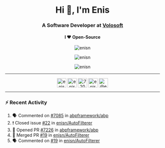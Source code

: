 <h1 align="center">Hi 👋, I'm Enis</h1>
<h3 align="center">A Software Developer at <a href="/volosoft">Volosoft</a></h3>

<h4 align="center"> I ❤ Open-Source</h4>

<p align="center"> <img src="https://komarev.com/ghpvc/?username=enisn" alt="enisn" /> </p>

<p align="center">
<img src="https://github-readme-stats.vercel.app/api/top-langs/?username=enisn&layout=compact" alt="enisn" />
</p>

<p align="center">
<img src="https://github-readme-stats.vercel.app/api?username=enisn&show_icons=true" alt="enisn" />
</p>

<hr />

<p align="center">
<a href="https://dev.to/enisn" target="blank"><img align="center" src="https://cdn.jsdelivr.net/npm/simple-icons@3.0.1/icons/dev-dot-to.svg" alt="enisn" height="30" width="30" /></a>
<a href="https://twitter.com/enisnecipoglu" target="blank"><img align="center" src="https://cdn.jsdelivr.net/npm/simple-icons@3.0.1/icons/twitter.svg" alt="enisnecipoglu" height="30" width="30" /></a>
<a href="https://stackoverflow.com/users/7200126" target="blank"><img align="center" src="https://cdn.jsdelivr.net/npm/simple-icons@3.0.1/icons/stackoverflow.svg" alt="7200126" height="30" width="30" /></a>
<a href="https://instagram.com/enisnecipoglu" target="blank"><img align="center" src="https://cdn.jsdelivr.net/npm/simple-icons@3.0.1/icons/instagram.svg" alt="enisnecipoglu" height="30" width="30" /></a>
<a href="https://medium.com/@enis.necipoglu" target="blank"><img align="center" src="https://cdn.jsdelivr.net/npm/simple-icons@3.0.1/icons/medium.svg" alt="@enis.necipoglu" height="30" width="30" /></a>
</p>

<hr />

### :zap: Recent Activity

<!--START_SECTION:activity-->
1. 🗣 Commented on [#7085](https://github.com/abpframework/abp/issues/7085) in [abpframework/abp](https://github.com/abpframework/abp)
2. ❗️ Closed issue [#22](https://github.com/enisn/AutoFilterer/issues/22) in [enisn/AutoFilterer](https://github.com/enisn/AutoFilterer)
3. 💪 Opened PR [#7226](https://github.com/abpframework/abp/pull/7226) in [abpframework/abp](https://github.com/abpframework/abp)
4. 🎉 Merged PR [#19](https://github.com/enisn/AutoFilterer/pull/19) in [enisn/AutoFilterer](https://github.com/enisn/AutoFilterer)
5. 🗣 Commented on [#19](https://github.com/enisn/AutoFilterer/issues/19) in [enisn/AutoFilterer](https://github.com/enisn/AutoFilterer)
<!--END_SECTION:activity-->
